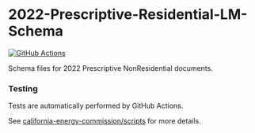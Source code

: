 # 2022-Prescriptive-Residential-LM-Schema

[![GitHub Actions](https://github.com/RASENTSolutionsLLC-NORESCO/2022-Prescriptive-Residential-LM-Schema/actions/workflows/actions.yml/badge.svg)](https://github.com/RASENTSolutionsLLC-NORESCO/2022-Prescriptive-Residential-LM-Schema/actions/workflows/actions.yml)

Schema files for 2022 Prescriptive NonResidential documents.

### Testing

Tests are automatically performed by GitHub Actions.

See [california-energy-commission/scripts](https://github.com/california-energy-commission/scripts) for more details.
